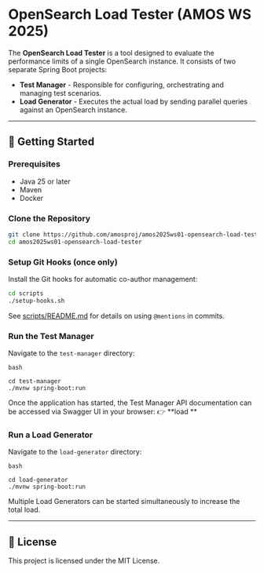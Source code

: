 # OpenSearch Load Tester (AMOS WS 2025)

The **OpenSearch Load Tester** is a tool designed to evaluate the performance limits of a single OpenSearch instance. It consists of two separate Spring Boot projects:

- **Test Manager** - Responsible for configuring, orchestrating and managing test scenarios.
- **Load Generator** - Executes the actual load by sending parallel queries against an OpenSearch instance.

---

## 🚀 Getting Started

### Prerequisites

- Java 25 or later
- Maven
- Docker

### Clone the Repository

```bash
git clone https://github.com/amosproj/amos2025ws01-opensearch-load-tester.git
cd amos2025ws01-opensearch-load-tester
```

### Setup Git Hooks (once only)

Install the Git hooks for automatic co-author management:

```bash
cd scripts
./setup-hooks.sh
```

See [scripts/README.md](scripts/README.md) for details on using `@mentions` in commits.

### Run the Test Manager

Navigate to the `test-manager` directory:

```
bash

cd test-manager
./mvnw spring-boot:run
```

Once the application has started, the Test Manager API documentation can be accessed via Swagger UI in your browser:
👉 **load **

### Run a Load Generator

Navigate to the `load-generator` directory:

```
bash

cd load-generator
./mvnw spring-boot:run
```

Multiple Load Generators can be started simultaneously to increase the total load.

---

## 📄 License

This project is licensed under the MIT License.
